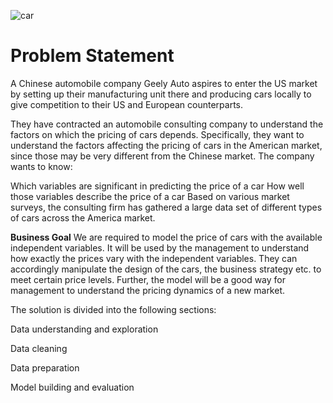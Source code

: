 

![car](https://github.com/bhaveshpatil18/Car_Price_Prediction/assets/109714010/77faf9d7-acdd-4270-9f0f-a22b1dc80774)




# **Problem Statement**

A Chinese automobile company Geely Auto aspires to enter the US market by setting up their manufacturing unit there and producing cars locally to give competition to their US and European counterparts.

They have contracted an automobile consulting company to understand the factors on which the pricing of cars depends. Specifically, they want to understand the factors affecting the pricing of cars in the American market, since those may be very different from the Chinese market. The company wants to know:

Which variables are significant in predicting the price of a car
How well those variables describe the price of a car
Based on various market surveys, the consulting firm has gathered a large data set of different types of cars across the America market.

**Business Goal**
We are required to model the price of cars with the available independent variables. It will be used by the management to understand how exactly the prices vary with the independent variables.
They can accordingly manipulate the design of the cars, the business strategy etc. to meet certain price levels.
Further, the model will be a good way for management to understand the pricing dynamics of a new market.

The solution is divided into the following sections:

Data understanding and exploration

Data cleaning

Data preparation

Model building and evaluation
